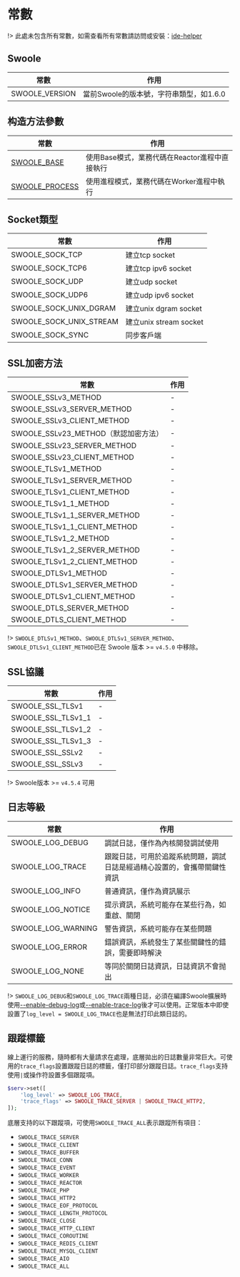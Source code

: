 # 常數

!> 此處未包含所有常數，如需查看所有常數請訪問或安裝：[ide-helper](https://github.com/swoole/ide-helper/blob/master/output/swoole/constants.php)


## Swoole


常數 | 作用
---|---
SWOOLE_VERSION | 當前Swoole的版本號，字符串類型，如1.6.0


## 构造方法參數


常數 | 作用
---|---
[SWOOLE_BASE](/learn?id=swoole_base) | 使用Base模式，業務代碼在Reactor進程中直接執行
[SWOOLE_PROCESS](/learn?id=swoole_process) | 使用進程模式，業務代碼在Worker進程中執行


## Socket類型


常數 | 作用
---|---
SWOOLE_SOCK_TCP | 建立tcp socket
SWOOLE_SOCK_TCP6 | 建立tcp ipv6 socket
SWOOLE_SOCK_UDP | 建立udp socket
SWOOLE_SOCK_UDP6 | 建立udp ipv6 socket
SWOOLE_SOCK_UNIX_DGRAM | 建立unix dgram socket
SWOOLE_SOCK_UNIX_STREAM | 建立unix stream socket
SWOOLE_SOCK_SYNC | 同步客戶端


## SSL加密方法


常數 | 作用
---|---
SWOOLE_SSLv3_METHOD | -
SWOOLE_SSLv3_SERVER_METHOD | -
SWOOLE_SSLv3_CLIENT_METHOD | -
SWOOLE_SSLv23_METHOD（默認加密方法） | -
SWOOLE_SSLv23_SERVER_METHOD | -
SWOOLE_SSLv23_CLIENT_METHOD | -
SWOOLE_TLSv1_METHOD | -
SWOOLE_TLSv1_SERVER_METHOD | -
SWOOLE_TLSv1_CLIENT_METHOD | -
SWOOLE_TLSv1_1_METHOD | -
SWOOLE_TLSv1_1_SERVER_METHOD | -
SWOOLE_TLSv1_1_CLIENT_METHOD | -
SWOOLE_TLSv1_2_METHOD | -
SWOOLE_TLSv1_2_SERVER_METHOD | -
SWOOLE_TLSv1_2_CLIENT_METHOD | -
SWOOLE_DTLSv1_METHOD | -
SWOOLE_DTLSv1_SERVER_METHOD | -
SWOOLE_DTLSv1_CLIENT_METHOD | -
SWOOLE_DTLS_SERVER_METHOD | -
SWOOLE_DTLS_CLIENT_METHOD | -

!> `SWOOLE_DTLSv1_METHOD`、`SWOOLE_DTLSv1_SERVER_METHOD`、`SWOOLE_DTLSv1_CLIENT_METHOD`已在 Swoole 版本 >= `v4.5.0` 中移除。


## SSL協議


常數 | 作用
---|---
SWOOLE_SSL_TLSv1 | -
SWOOLE_SSL_TLSv1_1 | -
SWOOLE_SSL_TLSv1_2 | -
SWOOLE_SSL_TLSv1_3 | -
SWOOLE_SSL_SSLv2 | -
SWOOLE_SSL_SSLv3 | -

!> Swoole版本 >= `v4.5.4` 可用


## 日志等級


常數 | 作用
---|---
SWOOLE_LOG_DEBUG | 調試日誌，僅作為內核開發調試使用
SWOOLE_LOG_TRACE | 跟蹤日誌，可用於追蹤系統問題，調試日誌是經過精心設置的，會攜帶關鍵性資訊
SWOOLE_LOG_INFO | 普通資訊，僅作為資訊展示
SWOOLE_LOG_NOTICE | 提示資訊，系統可能存在某些行為，如重啟、關閉
SWOOLE_LOG_WARNING | 警告資訊，系統可能存在某些問題
SWOOLE_LOG_ERROR | 錯誤資訊，系統發生了某些關鍵性的錯誤，需要即時解決
SWOOLE_LOG_NONE | 等同於關閉日誌資訊，日誌資訊不會抛出

!> `SWOOLE_LOG_DEBUG`和`SWOOLE_LOG_TRACE`兩種日誌，必須在編譯Swoole擴展時使用[--enable-debug-log](/environment?id=debug參數)或[--enable-trace-log](/environment?id=debug參數)後才可以使用。正常版本中即使設置了`log_level = SWOOLE_LOG_TRACE`也是無法打印此類日誌的。

## 跟蹤標籤

線上運行的服務，隨時都有大量請求在處理，底層拋出的日誌數量非常巨大。可使用的`trace_flags`設置跟蹤日誌的標籤，僅打印部分跟蹤日誌。`trace_flags`支持使用`|`或操作符設置多個跟蹤項。

```php
$serv->set([
	'log_level' => SWOOLE_LOG_TRACE,
	'trace_flags' => SWOOLE_TRACE_SERVER | SWOOLE_TRACE_HTTP2,
]);
```

底層支持的以下跟蹤項，可使用`SWOOLE_TRACE_ALL`表示跟蹤所有項目：

* `SWOOLE_TRACE_SERVER`
* `SWOOLE_TRACE_CLIENT`
* `SWOOLE_TRACE_BUFFER`
* `SWOOLE_TRACE_CONN`
* `SWOOLE_TRACE_EVENT`
* `SWOOLE_TRACE_WORKER`
* `SWOOLE_TRACE_REACTOR`
* `SWOOLE_TRACE_PHP`
* `SWOOLE_TRACE_HTTP2`
* `SWOOLE_TRACE_EOF_PROTOCOL`
* `SWOOLE_TRACE_LENGTH_PROTOCOL`
* `SWOOLE_TRACE_CLOSE`
* `SWOOLE_TRACE_HTTP_CLIENT`
* `SWOOLE_TRACE_COROUTINE`
* `SWOOLE_TRACE_REDIS_CLIENT`
* `SWOOLE_TRACE_MYSQL_CLIENT`
* `SWOOLE_TRACE_AIO`
* `SWOOLE_TRACE_ALL`
